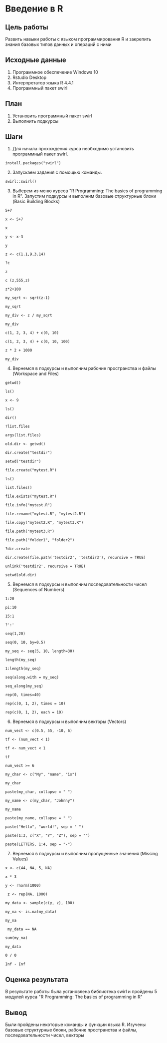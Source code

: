 
# Введение в R

## Цель работы

Развить навыки работы с языком программирования R и закрепить знания базовых типов данных и операций с ними

## Исходные данные

1.  Программное обеспечение Windows 10
2.  Rstudio Desktop
3.  Интерпретатор языка R 4.4.1
4.  Программный пакет swirl

## План

1.  Установить программный пакет swirl
2.  Выполнить подкурсы

## Шаги

1.  Для начала прохождения курса необходимо установить программный пакет swirl.

```{r}
install.packages("swirl")
```

2.  Запускаем задания с помощью команды.

```{r}
swirl::swirl()
```

3.  Выберем из меню курсов "R Programming: The basics of programming in R". Запустим подкурсы и выполним базовые структурные блоки (Basic Building Blocks)


```{r}
5+7
```

```{r}
x <- 5+7
```

```{r}
x
```

```{r}
y <- x-3
```

```{r}
y
```

```{r}
z <- c(1.1,9,3.14)
```

```{r}
?c
```

```{r}
z
```

```{r}
c (z,555,z)
```

```{r}
z*2+100
```

```{r}
my_sqrt <- sqrt(z-1)
```

```{r}
my_sqrt
```

```{r}
my_div <- z / my_sqrt
```

```{r}
my_div
```

```{r}
c(1, 2, 3, 4) + c(0, 10)
```

```{r}
c(1, 2, 3, 4) + c(0, 10, 100)
```

```{r}
z * 2 + 1000
```

```{r}
my_div
```
4. Вернемся в подкурсы и выполним  рабочие пространства и файлы (Workspace and
 Files)
 
 ```{r}
getwd()
```
```{r}
ls()
```
```{r}
x <- 9
```
```{r}
ls()
```
```{r}
dir()
```

```{r}
?list.files
```
```{r}
args(list.files)
```
```{r}
old.dir <- getwd()
```
```{r}
dir.create("testdir")
```
```{r}
setwd("testdir")
```
```{r}
file.create("mytest.R")
```
```{r}
ls()
```
```{r}
list.files()
```
```{r}
file.exists("mytest.R")
```
```{r}
file.info("mytest.R")
```

```{r}
file.rename("mytest.R", "mytest2.R")
```

```{r}
file.copy("mytest2.R", "mytest3.R")
```

```{r}
file.path("mytest3.R")
```

```{r}
file.path("folder1", "folder2")
```
```{r}
?dir.create
```

```{r}
dir.create(file.path('testdir2', 'testdir3'), recursive = TRUE)
```
```{r}
unlink('testdir2', recursive = TRUE)
```

```{r}
setwd(old.dir)
```

5. Вернемся в подкурсы и выполним последовательности чисел (Sequences of
 Numbers)
 ```{r}
1:20
```
```{r}
pi:10
```

```{r}
15:1
```

```{r}
?':'
```

```{r}
seq(1,20)
```
```{r}
seq(0, 10, by=0.5)
```
```{r}
my_seq <- seq(5, 10, length=30)
```


```{r}
length(my_seq)
```

```{r}
1:length(my_seq)
```
```{r}
seq(along.with = my_seq)
```

```{r}
seq_along(my_seq)
```
```{r}
rep(0, times=40)
```

```{r}
rep(c(0, 1, 2), times = 10)
```

```{r}
rep(c(0, 1, 2), each = 10)
```
6. Вернемся в подкурсы и выполним векторы (Vectors)
```{r}
num_vect <- c(0.5, 55, -10, 6)
```
```{r}
tf <- (num_vect < 1)
```

```{r}
tf <- num_vect < 1
```

```{r}
tf
```
```{r}
num_vect >= 6
```
```{r}
my_char <- c("My", "name", "is")
```
```{r}
my_char
```
```{r}
paste(my_char, collapse = " ")
```

```{r}
my_name <- c(my_char, "Johnny")
```
```{r}
my_name
```
```{r}
paste(my_name, collapse = " ")
```
```{r}
paste("Hello", "world!", sep = " ")
```

```{r}
paste(1:3, c("X", "Y", "Z"), sep = "")
```
```{r}
paste(LETTERS, 1:4, sep = "-")
```
7. Вернемся в подкурсы и выполним  пропущенные значения (Missing Values)
```{r}
x <- c(44, NA, 5, NA)
```
```{r}
x * 3
```

```{r}
y <- rnorm(1000)
```
```{r}
 z <- rep(NA, 1000)
```
```{r}
my_data <- sample(c(y, z), 100)
```

```{r}
my_na <- is.na(my_data)
```
```{r}
my_na
```
```{r}
 my_data == NA
```
```{r}
sum(my_na)
```
```{r}
my_data
```

```{r}
0 / 0
```

```{r}
Inf - Inf
```
## Оценка результата

В результате работы была установлена библиотека swirl и пройдены 5 модулей курса "R Programming: The basics of programming in R"

## Вывод

Были пройдены некоторые команды и функции языка R. Изучены базовые структурные блоки, рабочие пространства и файлы, последовательности чисел, векторы
